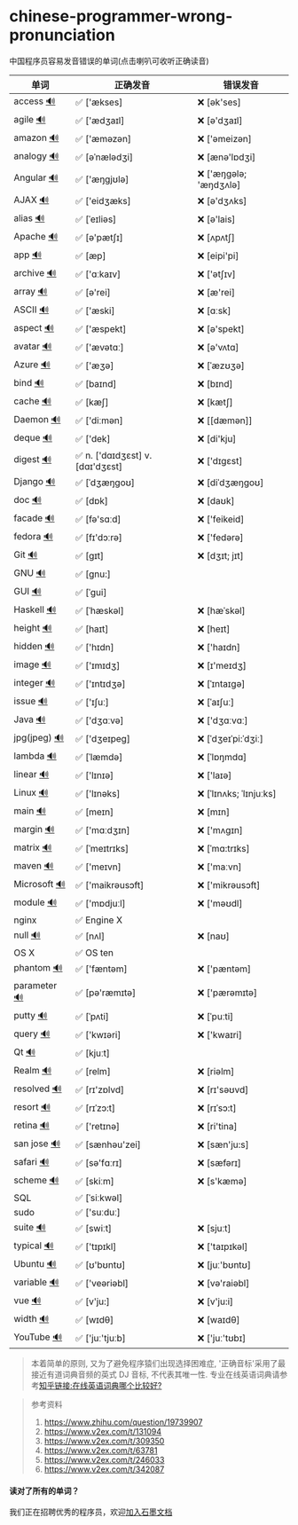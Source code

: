# chinese-programmer-wrong-pronunciation
中国程序员容易发音错误的单词(点击喇叭可收听正确读音)

| 单词  | 正确发音 | 错误发音 |
| ---- | ------- | ------- |
| access [🔊](http://dict.youdao.com/dictvoice?audio=access&type=1) | ✅ ['ækses] | ❌ [ək'ses] |
| agile [🔊](http://dict.youdao.com/dictvoice?audio=agile&type=1) | ✅ ['ædʒaɪl] | ❌ [ə'dʒaɪl] |
| amazon [🔊](http://dict.youdao.com/dictvoice?audio=amazon&type=1) | ✅ ['æməzən] | ❌ ['əmeizən] |
| analogy [🔊](http://dict.youdao.com/dictvoice?audio=analogy&type=1) | ✅ [əˈnælədʒi] | ❌ [ænə'lɒdʒi] |
| Angular [🔊](http://dict.youdao.com/dictvoice?audio=Angular&type=1) | ✅ ['æŋgjʊlə] | ❌ ['æŋɡələ; 'æŋdʒʌlə] |
| AJAX [🔊](http://dict.youdao.com/dictvoice?audio=AJAX&type=1) | ✅ ['eidʒæks] | ❌ [ə'dʒʌks] |
| alias [🔊](http://dict.youdao.com/dictvoice?audio=alias&type=2) | ✅ [ˈeɪliəs]| ❌ [ə'lais] |
| Apache [🔊](http://dict.youdao.com/dictvoice?audio=Apache&type=1) | ✅ [ə'pætʃɪ] | ❌ [ʌpʌtʃ] |
| app [🔊](http://dict.youdao.com/dictvoice?audio=app&type=1) | ✅ [æp] | ❌ [eipi'pi]|
| archive [🔊](http://dict.youdao.com/dictvoice?audio=archive&type=1) | ✅ ['ɑːkaɪv] | ❌ ['ətʃɪv] |
| array [🔊](http://dict.youdao.com/dictvoice?audio=array&type=1) | ✅ [ə'rei] | ❌ [æ'rei] |
| ASCII [🔊](http://dict.youdao.com/dictvoice?audio=ascii&type=1) | ✅ ['æski] | ❌ [ɑːsk] |
| aspect [🔊](http://dict.youdao.com/dictvoice?audio=aspect&type=1) | ✅ ['æspekt] | ❌ [ə'spekt] |
| avatar [🔊](http://dict.youdao.com/dictvoice?audio=avatar&type=1) | ✅ ['ævətɑː] | ❌ [ə'vʌtɑ] |
| Azure [🔊](http://dict.youdao.com/dictvoice?audio=azure&type=1)| ✅ ['æʒə] | ❌ [ˈæzʊʒə] |
| bind [🔊](http://dict.youdao.com/dictvoice?audio=bind&type=1) | ✅ [baɪnd] | ❌ [bɪnd] |
| cache [🔊](http://dict.youdao.com/dictvoice?audio=cache&type=1) | ✅ [kæʃ] | ❌ [kætʃ] |
| Daemon [🔊](http://dict.youdao.com/dictvoice?audio=Daemon&type=1) | ✅ ['diːmən] | ❌ [[dæmən]] |
| deque [🔊](http://dict.youdao.com/dictvoice?audio=deque&type=1) | ✅ ['dek] | ❌ [di'kju] |
| digest [🔊](http://dict.youdao.com/dictvoice?audio=digest&type=1) | ✅ n. ['dɑɪdʒɛst] v. [dɑɪ'dʒɛst] | ❌ ['dɪgɛst] |
| Django [🔊](http://dict.youdao.com/dictvoice?audio=Django&type=1) | ✅ [ˈdʒæŋɡoʊ] | ❌ [diˈdʒæŋɡoʊ] |
| doc [🔊](http://dict.youdao.com/dictvoice?audio=doc&type=1) | ✅ [dɒk]| ❌ [daʊk] |
| facade [🔊](http://dict.youdao.com/dictvoice?audio=facade&type=1) | ✅ [fə'sɑːd]| ❌ ['feikeid] |
| fedora [🔊](http://dict.youdao.com/dictvoice?audio=fedora&type=1) | ✅ [fɪ'dɔːrə]| ❌ ['fedərə] |
| Git [🔊](http://dict.youdao.com/dictvoice?audio=git&type=1) | ✅ [ɡɪt] | ❌ [dʒɪt; jɪt] |
| GNU [🔊](https://upload.wikimedia.org/wikipedia/commons/2/24/En-gnu.ogg) | ✅ [gnu:] | |
| GUI [🔊](http://dict.youdao.com/dictvoice?audio=GUI&type=1) | ✅ [ˈɡui] | |
| Haskell [🔊](http://dict.youdao.com/dictvoice?audio=haskell&type=1) | ✅ [ˈhæskəl] | ❌ [hæˈskəl] |
| height [🔊](http://dict.youdao.com/dictvoice?audio=height&type=1) | ✅ [haɪt] | ❌ [heɪt] |
| hidden [🔊](http://dict.youdao.com/dictvoice?audio=hidden&type=1) | ✅ ['hɪdn] | ❌ ['haɪdn] |
| image [🔊](http://dict.youdao.com/dictvoice?audio=image&type=1) | ✅ ['ɪmɪdʒ] | ❌ [ɪ'meɪdʒ] |
| integer [🔊](http://dict.youdao.com/dictvoice?audio=integer&type=1) | ✅ ['ɪntɪdʒə] | ❌ [ˈɪntaɪgə] |
| issue [🔊](http://dict.youdao.com/dictvoice?audio=issue&type=1) | ✅ ['ɪʃuː] | ❌ [ˈaɪʃuː] |
| Java [🔊](http://dict.youdao.com/dictvoice?audio=java&type=1) | ✅ ['dʒɑːvə] | ❌ ['dʒɑːvɑː] |
| jpg(jpeg) [🔊](http://dict.youdao.com/dictvoice?audio=JPEG&type=1) | ✅ ['dʒeɪpeɡ] | ❌ [ˈdʒeɪˈpi:ˈdʒiː] |
| lambda [🔊](http://dict.youdao.com/dictvoice?audio=lambda&type=1) | ✅ [ˈlæmdə] | ❌ [ˈlɒŋmdɑ] |
| linear [🔊](http://dict.youdao.com/dictvoice?audio=linear&type=1) | ✅ ['lɪnɪə] | ❌ ['laɪə] |
| Linux [🔊](http://dict.youdao.com/dictvoice?audio=linux&type=2) | ✅ ['lɪnəks] | ❌ [ˈlɪnʌks; ˈlɪnjuːks] |
| main [🔊](http://dict.youdao.com/dictvoice?audio=main&type=1) | ✅ [meɪn] | ❌ [mɪn] |
| margin [🔊](http://dict.youdao.com/dictvoice?audio=margin&type=1) | ✅ ['mɑːdʒɪn] | ❌ ['mʌgɪn] |
| matrix [🔊](http://dict.youdao.com/dictvoice?audio=matrix&type=1) | ✅ [ˈmeɪtrɪks] | ❌ [ˈmɑ:trɪks] |
| maven [🔊](http://dict.youdao.com/dictvoice?audio=maven&type=1) | ✅ ['meɪvn] | ❌ ['maːvn] |
| Microsoft [🔊](http://dict.youdao.com/dictvoice?audio=Microsoft&type=1) | ✅ ['maikrəusɔft] | ❌ ['mikrəusɔft] |
| module [🔊](http://dict.youdao.com/dictvoice?audio=module&type=1) | ✅ ['mɒdjuːl] | ❌ ['məʊdl] |
| nginx | ✅ Engine X | |
| null [🔊](http://dict.youdao.com/dictvoice?audio=null&type=1) | ✅ [nʌl] | ❌ [naʊ] |
| OS X | ✅ OS ten | |
| phantom [🔊](http://dict.youdao.com/dictvoice?audio=phantom&type=2) | ✅ ['fæntəm] | ❌ ['pæntəm] |
| parameter [🔊](http://dict.youdao.com/dictvoice?audio=parameter&type=1) | ✅ [pə'ræmɪtə] | ❌ ['pærəmɪtə] |
| putty [🔊](http://dict.youdao.com/dictvoice?audio=putty&type=1) | ✅ [ˈpʌti] | ❌ [ˈpuːti] |
| query [🔊](http://dict.youdao.com/dictvoice?audio=query&type=1) | ✅ ['kwɪəri] | ❌ ['kwaɪri] |
| Qt [🔊](http://dict.youdao.com/dictvoice?audio=cute&type=1) | ✅ [kjuːt] | |
| Realm [🔊](http://dict.youdao.com/dictvoice?audio=realm&type=1) | ✅ [relm] | ❌ [riəlm] |
| resolved [🔊](http://dict.youdao.com/dictvoice?audio=resolved&type=1) | ✅ [rɪ'zɒlvd] | ❌ [rɪ'səʊvd] |
| resort [🔊](http://dict.youdao.com/dictvoice?audio=resort&type=1) | ✅ [rɪˈzɔ:t] | ❌ [rɪˈsɔ:t] |
| retina [🔊](http://dict.youdao.com/dictvoice?audio=retina&type=1) | ✅ ['retɪnə] | ❌ [ri'tina] |
| san jose [🔊](http://dict.youdao.com/dictvoice?audio=san%20jose&type=1) | ✅ [sænhəu'zei] | ❌ [sæn'ju:s] |
| safari [🔊](http://dict.youdao.com/dictvoice?audio=safari&type=1) | ✅ [sə'fɑːrɪ] | ❌ [sæfərɪ] |
| scheme [🔊](http://dict.youdao.com/dictvoice?audio=scheme&type=1) | ✅ [skiːm] | ❌ [s'kæmə] |
| SQL | ✅ [ˈsiːkwəl] | |
| sudo | ✅ ['suːduː] | |
| suite [🔊](http://dict.youdao.com/dictvoice?audio=suite&type=1) | ✅ [swiːt] | ❌ [sjuːt] |
| typical [🔊](http://dict.youdao.com/dictvoice?audio=typical&type=1) | ✅ ['tɪpɪkl] | ❌ ['taɪpɪkəl] |
| Ubuntu [🔊](http://dict.youdao.com/dictvoice?audio=ubuntu&type=1) | ✅ [ʊ'bʊntʊ] | ❌ [juː'bʊntʊ] |
| variable [🔊](http://dict.youdao.com/dictvoice?audio=variable&type=1) | ✅ ['veəriəbl] | ❌ [və'raiəbl] |
| vue [🔊](http://dict.youdao.com/dictvoice?audio=vue&type=1) | ✅ [v'ju:] | ❌ [v'ju:i] |
| width [🔊](http://dict.youdao.com/dictvoice?audio=width&type=1) | ✅ [wɪdθ] | ❌ [waɪdθ] |
| YouTube [🔊](http://dict.youdao.com/dictvoice?audio=youtube&type=1) | ✅ ['juː'tjuːb] | ❌ ['juː'tʊbɪ] |


> 本着简单的原则, 又为了避免程序猿们出现选择困难症, '正确音标'采用了最接近有道词典音频的英式 DJ 音标, 不代表其唯一性.
> 专业在线英语词典请参考[知乎链接:在线英语词典哪个比较好?](https://www.zhihu.com/question/19707759)



> 参考资料
>
> 1. https://www.zhihu.com/question/19739907
> 2. https://www.v2ex.com/t/131094
> 3. https://www.v2ex.com/t/309350
> 4. https://www.v2ex.com/t/63781
> 5. https://www.v2ex.com/t/246033
> 6. https://www.v2ex.com/t/342087


#### 读对了所有的单词？
我们正在招聘优秀的程序员，欢迎[加入石墨文档](https://shimo.im/doc/G3ckHEVF3f4qANHk)
